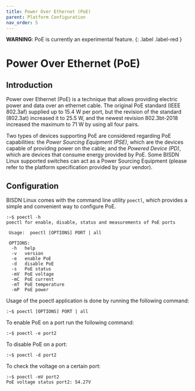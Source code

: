 ```yaml
---
title: Power Over Ethernet (PoE)
parent: Platform Configuration
nav_order: 5
---
```


**WARNING**: PoE is currently an experimental feature.
{: .label .label-red }

# Power Over Ethernet (PoE)

## Introduction

Power over Ethernet (PoE) is a technique that allows providing electric power and data over an ethernet cable. The original PoE standard (IEEE 802.3af) supplied up to 15.4 W per port, but the revision of the standard (802.3at) increased it to 25.5 W, and the newest revision 802.3bt-2018 increased the maximum to 71 W by using all four pairs.

Two types of devices supporting PoE are considered regarding PoE capabilities: the *Power Sourcing Equipment (PSE)*, which are the devices capable of providing power on the cable; and the *Powered Device (PD)*, which are devices that consume energy provided by PoE. Some BISDN Linux supported switches can act as a Power Sourcing Equipment (please refer to the platform specification provided by your vendor).  

## Configuration

BISDN Linux comes with the command line utility `poectl`, which provides a simple and convenient way to configure PoE.

```
:~$ poectl -h
poectl for enable, disable, status and measurements of PoE ports
 
 Usage:  poectl [OPTIONS] PORT | all
 
 OPTIONS:
  -h   help
  -v   version
  -e   enable PoE
  -d   disable PoE
  -s   PoE status
  -mV  PoE voltage
  -mC  PoE current
  -mT  PoE temperature
  -mP  PoE power
```

Usage of the poectl application is done by running the following command:

```
:~$ poectl [OPTIONS] PORT | all
```

To enable PoE on a port run the following command:

```
:~$ poectl -e port2
```

To disable PoE on a port:

```
:~$ poectl -d port2
```

To check the voltage on a certain port:

```
:~$ poectl -mV port2
PoE voltage status port2: 54.27V
```
